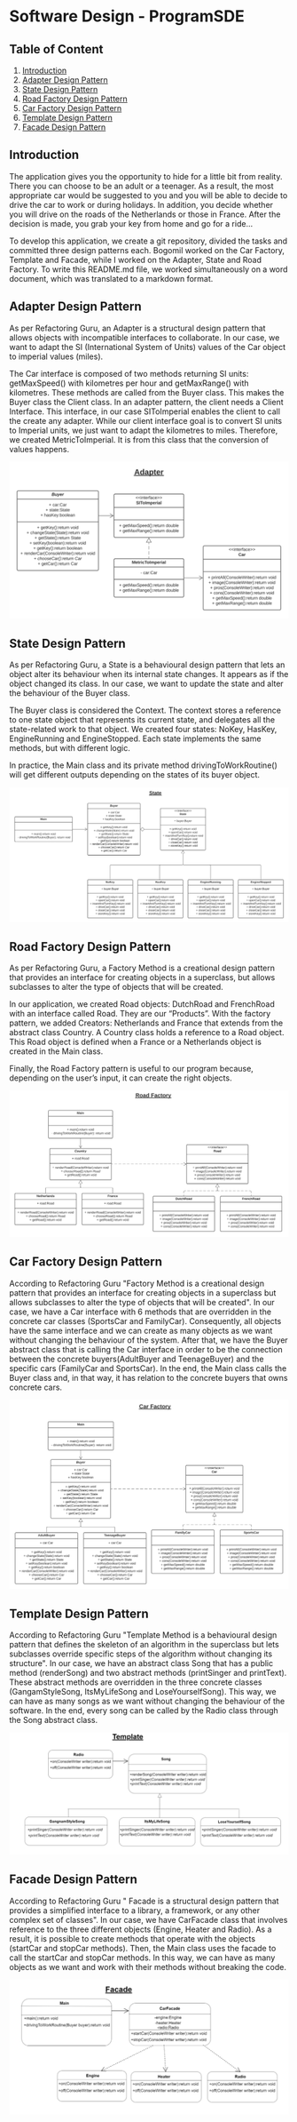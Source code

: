 # Software Design - ProgramSDE

## Table of Content
1. [Introduction](#introduction)
2. [Adapter Design Pattern](#adapter-design-pattern)
3. [State Design Pattern](#state-design-pattern)
4. [Road Factory Design Pattern](#road-factory-design-pattern)
5. [Car Factory Design Pattern](#car-factory-design-pattern)
6. [Template Design Pattern](#template-design-pattern)
7. [Facade Design Pattern](#facade-design-pattern)

## Introduction 
The application gives you the opportunity to hide for a little bit from reality. There you can choose to be an adult or a teenager. As a result, the most appropriate car would be suggested to you and you will be able to decide to drive the car to work or during holidays. In addition, you decide whether you will drive on the roads of the Netherlands or those in France. After the decision is made, you grab your key from home and go for a ride... 
 
To develop this application, we create a git repository, divided the tasks and committed three design patterns each. Bogomil worked on the Car Factory, Template and Facade, while I worked on the Adapter, State and Road Factory. To write this README.md file, we worked simultaneously on a word document, which was translated to a markdown format. 

## Adapter Design Pattern 
As per Refactoring Guru, an Adapter is a structural design pattern that allows objects with incompatible interfaces to collaborate. In our case, we want to adapt the SI (International System of Units) values of the Car object to imperial values (miles). 

The Car interface is composed of two methods returning SI units: getMaxSpeed() with kilometres per hour and getMaxRange() with kilometres. These methods are called from the Buyer class. This makes the Buyer class the Client class. In an adapter pattern, the client needs a Client Interface. This interface, in our case SIToImperial enables the client to call the create any adapter. While our client interface goal is to convert SI units to Imperial units, we just want to adapt the kilometres to miles. Therefore, we created MetricToImperial. It is from this class that the conversion of values happens. 

![Adapter Diagram](./uml/Adapter.png)

## State Design Pattern 
As per Refactoring Guru, a State is a behavioural design pattern that lets an object alter its behaviour when its internal state changes. It appears as if the object changed its class. In our case, we want to update the state and alter the behaviour of the Buyer class. 

The Buyer class is considered the Context. The context stores a reference to one state object that represents its current state, and delegates all the state-related work to that object. We created four states: NoKey, HasKey, EngineRunning and EngineStopped. Each state implements the same methods, but with different logic. 

In practice, the Main class and its private method drivingToWorkRoutine() will get different outputs depending on the states of its buyer object. 

![State Diagram](./uml/State.png)

## Road Factory Design Pattern 
As per Refactoring Guru, a Factory Method is a creational design pattern that provides an interface for creating objects in a superclass, but allows subclasses to alter the type of objects that will be created. 

In our application, we created Road objects: DutchRoad and FrenchRoad with an interface called Road. They are our “Products”. With the factory pattern, we added Creators: Netherlands and France that extends from the abstract class Country. A Country class holds a reference to a Road object. This Road object is defined when a France or a Netherlands object is created in the Main class.  

Finally, the Road Factory pattern is useful to our program because, depending on the user’s input, it can create the right objects. 

![Road Factory Diagram](./uml/RoadFactory.png)

## Car Factory Design Pattern 
According to Refactoring Guru "Factory Method is a creational design pattern that provides an interface for creating objects in a superclass but allows subclasses to alter the type of objects that will be created". In our case, we have a Car interface with 6 methods that are overridden in the concrete car classes (SportsCar and FamilyCar). Consequently, all objects have the same interface and we can create as many objects as we want without changing the behaviour of the system. After that, we have the Buyer abstract class that is calling the Car interface in order to be the connection between the concrete buyers(AdultBuyer and TeenageBuyer) and the specific cars (FamilyCar and SportsCar). In the end, the Main class calls the Buyer class and, in that way, it has relation to the concrete buyers that owns concrete cars. 

![Car Factory Diagram](./uml/CarFactory.png)

## Template Design Pattern 
According to Refactoring Guru "Template Method is a behavioural design pattern that defines the skeleton of an algorithm in the superclass but lets subclasses override specific steps of the algorithm without changing its structure". In our case, we have an abstract class Song that has a public method (renderSong) and two abstract methods (printSinger and printText). These abstract methods are overridden in the three concrete classes (GangamStyleSong, ItsMyLifeSong and LoseYourselfSong). This way, we can have as many songs as we want without changing the behaviour of the software. In the end, every song can be called by the Radio class through the Song abstract class. 

![Template Diagram](./uml/Template.png)

## Facade Design Pattern 
According to Refactoring Guru " Facade is a structural design pattern that provides a simplified interface to a library, a framework, or any other complex set of classes". In our case, we have CarFacade class that involves reference to the three different objects (Engine, Heater and Radio). As a result, it is possible to create methods that operate with the objects (startCar and stopCar methods). Then, the Main class uses the facade to call the startCar and stopCar methods. In this way, we can have as many objects as we want and work with their methods without breaking the code. 

![Facade Diagram](./uml/Facade.png)
